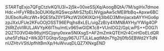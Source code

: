 $START$qExjo7QFgCtzlvKQ1U3l+2j5k+00xeSSjXq/AoogBQtA/7M/sgiHx7dmoeHdc+HFyYRBs3oDUKI6pXQSwcpiMrSZfpELNVgjaAw5cME8fbBq+Apxw6BC3UEboXuRczWt+9QESfaZ0Y5PkzW2li0KIXQrHj3lb6D3MhnjiacxbAYYHGo6pzpJXxUFUe2KFuOOjOSST96EPqjhs8xLEL/uigZzB/y4XMN8AYHy/YWlg4OP2tiRtZoVIRULJAVYpK6IThu/mtLv965wGIDK1c8+VUnIOG2/GpLwPS++D0G7i2QZTO3VD4b98yjHSCjqny0oxw5NIXsgS+AF2mZmkQTEH2r4CnHDoELdQRuhe5FzNa2+Wk3DTGGtqv5zgy967U7TJLkLaqtMdn7Yg2tj0fb5EBWd2YTdNnUZHtvVStUpfhItBmXp/HuWvuqDLQZ7XNxg$END$